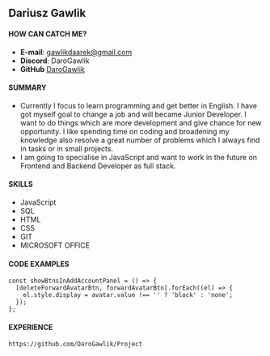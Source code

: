 ## Dariusz Gawlik

#### HOW CAN CATCH ME?
- **E-mail**: gawlikdaarek@gmail.com
- **Discord**: DaroGawlik
- **GitHub** [DaroGawlik](https://github.com/DaroGawlik)

#### SUMMARY
- Currently I focus to learn programming and get better in English. I have got myself goal to change a job and will became Junior Developer.  I want to do things which are more development and give chance for new opportunity. I like spending time on coding and broadening my knowledge also resolve a great number of problems which I always find in tasks or in small projects.
- I am going to specialise in JavaScript and want to work in the future on Frontend and Backend Developer as full stack.

#### SKILLS
- JavaScript
- SQL
- HTML
- CSS
- GIT
- MICROSOFT OFFICE

#### CODE EXAMPLES

```
const showBtnsInAddAccountPanel = () => {
  [deleteForwardAvatarBtn, forwardAvatarBtn].forEach((el) => {
    el.style.display = avatar.value !== '' ? 'block' : 'none';
  });
};
```

#### EXPERIENCE 

```
https://github.com/DaroGawlik/Project
```
